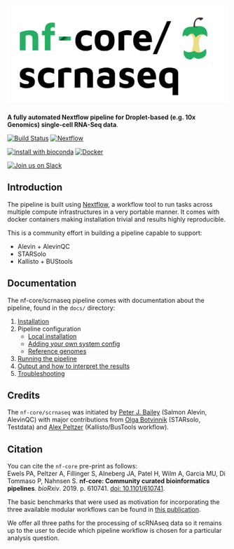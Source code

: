 # ![nf-core/scrnaseq](docs/images/nfcore-scrnaseq_logo.png)

**A fully automated Nextflow pipeline for Droplet-based (e.g. 10x Genomics) single-cell RNA-Seq data**.

[![Build Status](https://github.com/nf-core/scrnaseq/workflows/scrnaseq%20CI/badge.svg)](https://github.com/nf-core/scrnaseq/workflows/scrnaseq%20CI/badge.svg)
[![Nextflow](https://img.shields.io/badge/nextflow-%E2%89%A519.10.0-brightgreen.svg)](https://www.nextflow.io/)

[![install with bioconda](https://img.shields.io/badge/install%20with-bioconda-brightgreen.svg)](http://bioconda.github.io/)
[![Docker](https://img.shields.io/docker/automated/nfcore/scrnaseq.svg)](https://hub.docker.com/r/nfcore/scrnaseq)

[![Join us on Slack](https://img.shields.io/badge/slack-nfcore/scrnaseq-blue.svg)](https://nfcore.slack.com/channels/scrnaseq)

## Introduction

The pipeline is built using [Nextflow](https://www.nextflow.io), a workflow tool to run tasks across multiple compute infrastructures in a very portable manner. It comes with docker containers making installation trivial and results highly reproducible.

This is a community effort in building a pipeline capable to support:

* Alevin + AlevinQC
* STARSolo
* Kallisto + BUStools

## Documentation

The nf-core/scrnaseq pipeline comes with documentation about the pipeline, found in the `docs/` directory:

1. [Installation](https://nf-co.re/usage/installation)
2. Pipeline configuration
    * [Local installation](https://nf-co.re/usage/local_installation)
    * [Adding your own system config](https://nf-co.re/usage/adding_own_config)
    * [Reference genomes](https://nf-co.re/usage/reference_genomes)
3. [Running the pipeline](docs/usage.md)
4. [Output and how to interpret the results](docs/output.md)
5. [Troubleshooting](https://nf-co.re/usage/troubleshooting)

## Credits

The `nf-core/scrnaseq` was initiated by [Peter J. Bailey](https://github.com/PeterBailey) (Salmon Alevin, AlevinQC) with major contributions from [Olga Botvinnik](https://github.com/olgabot) (STARsolo, Testdata) and [Alex Peltzer](https://github.com/apeltzer) (Kallisto/BusTools workflow).

## Citation

You can cite the `nf-core` pre-print as follows:  
Ewels PA, Peltzer A, Fillinger S, Alneberg JA, Patel H, Wilm A, Garcia MU, Di Tommaso P, Nahnsen S. **nf-core: Community curated bioinformatics pipelines**. *bioRxiv*. 2019. p. 610741. [doi: 10.1101/610741](https://www.biorxiv.org/content/10.1101/610741v1).

The basic benchmarks that were used as motivation for incorporating the three available modular workflows can be found in [this publication](https://www.biorxiv.org/content/10.1101/673285v2).

We offer all three paths for the processing of scRNAseq data so it remains up to the user to decide which pipeline workflow is chosen for a particular analysis question.
